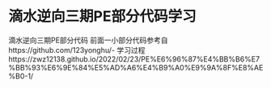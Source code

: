 # 滴水逆向三期PE部分代码学习
滴水逆向三期PE部分代码
前面一小部分代码参考自https://github.com/123yonghu/-
学习过程https://zwz12138.github.io/2022/02/23/PE%E6%96%87%E4%BB%B6%E7%BB%93%E6%9E%84%E5%AD%A6%E4%B9%A0%E9%9A%8F%E8%AE%B0-1/
